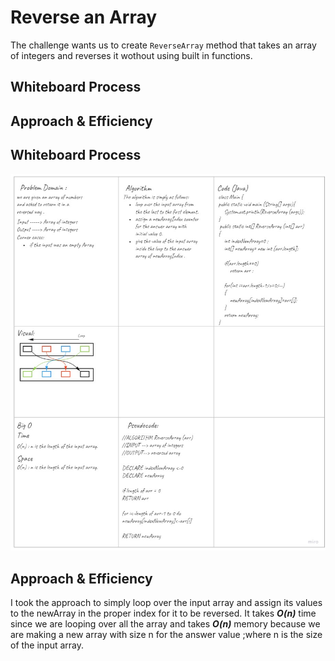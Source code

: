 # Reverse an Array
<!-- Description of the challenge -->
The challenge wants us to create `ReverseArray` method that takes an array of integers and reverses it wothout using built in functions. 


## Whiteboard Process
<!-- Embedded whiteboard image -->

## Approach & Efficiency
<!-- What approach did you take? Discuss Why. What is the Big O space/time for this approach? -->
## Whiteboard Process
<!-- Embedded whiteboard image -->
![ReverseArray algorithm whiteboard](./Challenge01.jpg)
## Approach & Efficiency
<!-- What approach did you take? Discuss Why. What is the Big O space/time for this approach? -->
I took the approach to simply loop over the input array and assign its values to the newArray in the proper index for it to be reversed. 
It takes ***O(n)*** time since we are looping over all the array and takes ***O(n)*** memory because we are making a new array with size n for the answer value ;where n is the size of the input array. 
